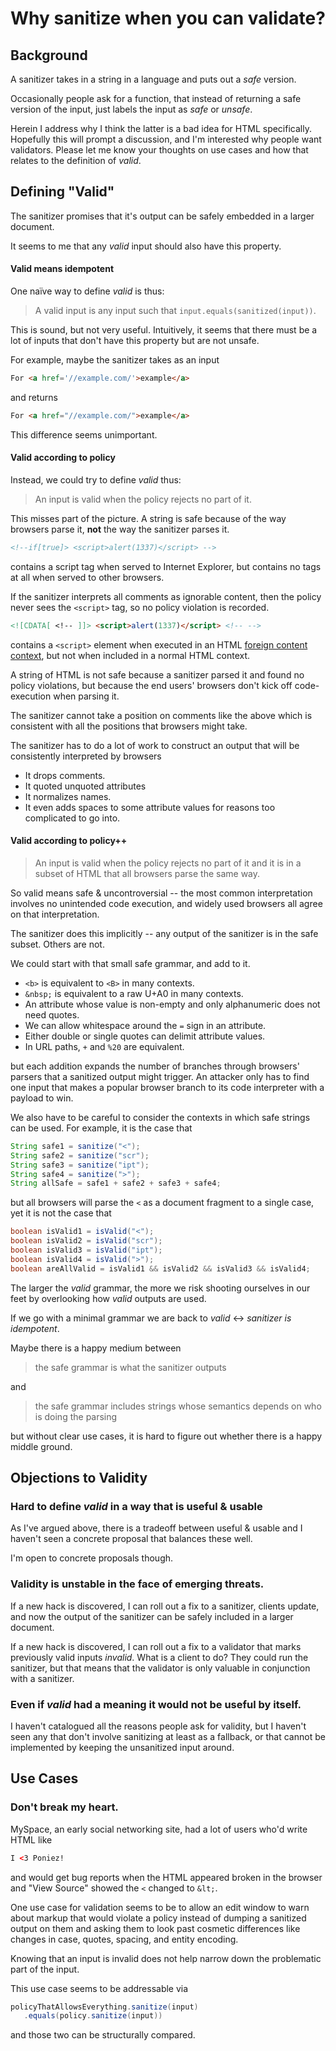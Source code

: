 # Why sanitize when you can validate?

## Background

A sanitizer takes in a string in a language and puts out a *safe*
version.

Occasionally people ask for a function, that instead of returning a
safe version of the input, just labels the input as *safe* or
*unsafe*.

Herein I address why I think the latter is a bad idea for HTML
specifically.  Hopefully this will prompt a discussion, and I'm
interested why people want validators.  Please let me know your
thoughts on use cases and how that relates to the definition of
*valid*.

## Defining "Valid"

The sanitizer promises that it's output can be safely embedded in a
larger document.

It seems to me that any *valid* input should also have this property.

#### Valid means idempotent

One na&iuml;ve way to define *valid* is thus:

> A valid input is any input such that `input.equals(sanitized(input))`.

This is sound, but not very useful.  Intuitively, it seems that there
must be a lot of inputs that don't have this property but are not
unsafe.

For example, maybe the sanitizer takes as an input

```html
For <a href='//example.com/'>example</a>
```

and returns

```html
For <a href="//example.com/">example</a>
```

This difference seems unimportant.

#### Valid according to policy

Instead, we could try to define *valid* thus:

> An input is valid when the policy rejects no part of it.

This misses part of the picture. A string is safe because of the way
browsers parse it, **not** the way the sanitizer parses it.

```html
<!--if[true]> <script>alert(1337)</script> -->
```

contains a script tag when served to Internet Explorer, but contains
no tags at all when served to other browsers.

If the sanitizer interprets all comments as ignorable content, then
the policy never sees the `<script>` tag, so no policy violation is
recorded.

```html
<![CDATA[ <!-- ]]> <script>alert(1337)</script> <!-- -->
```

contains a `<script>` element when executed in an HTML
[foreign content context](http://www.w3.org/TR/html5/syntax.html#cdata-sections),
but not when included in a normal HTML context.

A string of HTML is not safe because a sanitizer parsed it and found
no policy violations, but because the end users' browsers don't kick
off code-execution when parsing it.

The sanitizer cannot take a position on comments like the above which
is consistent with all the positions that browsers might take.

The sanitizer has to do a lot of work to construct an output that will
be consistently interpreted by browsers

* It drops comments.
* It quoted unquoted attributes
* It normalizes names.
* It even adds spaces to some attribute values for reasons too
  complicated to go into.



#### Valid according to policy++

> An input is valid when the policy rejects no part of it and it is in
> a subset of HTML that all browsers parse the same way.

So valid means safe & uncontroversial -- the most common
interpretation involves no unintended code execution, and widely used
browsers all agree on that interpretation.

The sanitizer does this implicitly -- any output of the sanitizer is in
the safe subset.  Others are not.

We could start with that small safe grammar, and add to it.

* `<b>` is equivalent to `<B>` in many contexts.
* `&nbsp;` is equivalent to a raw U+A0 in many contexts.
* An attribute whose value is non-empty and only alphanumeric does not
  need quotes.
* We can allow whitespace around the `=` sign in an attribute.
* Either double or single quotes can delimit attribute values.
* In URL paths, `+` and `%20` are equivalent.

but each addition expands the number of branches through browsers'
parsers that a sanitized output might trigger.  An attacker only
has to find one input that makes a popular browser branch to
its code interpreter with a payload to win.

We also have to be careful to consider the contexts in which safe
strings can be used.  For example, it is the case that

```java
String safe1 = sanitize("<");
String safe2 = sanitize("scr");
String safe3 = sanitize("ipt");
String safe4 = sanitize(">");
String allSafe = safe1 + safe2 + safe3 + safe4;
```

but all browsers will parse the `<` as a document fragment to a single
case, yet it is not the case that

```java
boolean isValid1 = isValid("<");
boolean isValid2 = isValid("scr");
boolean isValid3 = isValid("ipt");
boolean isValid4 = isValid(">");
boolean areAllValid = isValid1 && isValid2 && isValid3 && isValid4;
```

The larger the *valid* grammar, the more we risk shooting ourselves in
our feet by overlooking how *valid* outputs are used.

If we go with a minimal grammar we are back to *valid* &harr;
*sanitizer is idempotent*.

Maybe there is a happy medium between

> the safe grammar is what the sanitizer outputs

and

> the safe grammar includes strings whose semantics
> depends on who is doing the parsing

but without clear use cases, it is hard to figure out whether there
is a happy middle ground.



## Objections to Validity

### Hard to define *valid* in a way that is useful & usable

As I've argued above, there is a tradeoff between useful & usable
and I haven't seen a concrete proposal that balances these well.

I'm open to concrete proposals though.

### Validity is unstable in the face of emerging threats.

If a new hack is discovered, I can roll out a fix to a sanitizer,
clients update, and now the output of the sanitizer can be safely
included in a larger document.

If a new hack is discovered, I can roll out a fix to a validator that
marks previously valid inputs *invalid*.  What is a client to do?
They could run the sanitizer, but that means that the validator is
only valuable in conjunction with a sanitizer.

### Even if *valid* had a meaning it would not be useful by itself.

I haven't catalogued all the reasons people ask for validity, but I
haven't seen any that don't involve sanitizing at least as a fallback,
or that cannot be implemented by keeping the unsanitized input around.


## Use Cases

### Don't break my heart.

MySpace, an early social networking site, had a lot of users who'd
write HTML like

```html
I <3 Poniez!
```

and would get bug reports when the HTML appeared broken in the browser
and "View Source" showed the `<` changed to `&lt;`.

One use case for validation seems to be to allow an edit window to
warn about markup that would violate a policy instead of dumping a
sanitized output on them and asking them to look past cosmetic
differences like changes in case, quotes, spacing, and entity
encoding.

Knowing that an input is invalid does not help narrow down the
problematic part of the input.

This use case seems to be addressable via

```java
policyThatAllowsEverything.sanitize(input)
   .equals(policy.sanitize(input))
```

and those two can be structurally compared.
